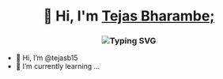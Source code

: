 <h1 align="center">👋 Hi, I'm <a href="www.linkedin.com/in/tejas-n-bharambe" target="_blank"> Tejas Bharambe; </a></h1>
<h3 align="center"><img src="https://readme-typing-svg.herokuapp.com?font=Fira+Code&pause=1000&color=F76407&random=false&width=435&lines=Full+Stack+Web+Developer;Front+End+Web+Developer;Back+End+Developer" alt="Typing SVG" /> </h3>


- 👋 Hi, I’m @tejasb15
- 🌱 I’m currently learning ...


